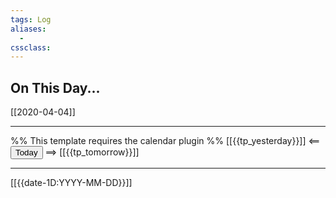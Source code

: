 ```yaml
---
tags: Log
aliases: 
  - 
cssclass:
---
```


## On This Day...

[[2020-04-04]]

---
%% This template requires the calendar plugin %%
[[{{tp_yesterday}}]] <== <button class="date_button_today">Today</button> ==> [[{{tp_tomorrow}}]]

---

[[{{date-1D:YYYY-MM-DD}}]]